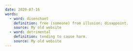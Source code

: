 ```yaml
---
date: 2020-07-16
words:
  - word: disenchant
    definition: free (someone) from illusion; disappoint.
    source: My old website
  - word: detrimental
    definition: tending to cause harm.
    source: My old website
---
```

